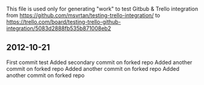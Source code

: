 This file is used only for generating "work" to test Gitbub & Trello integration from https://github.com/msvrtan/testing-trello-integration/ to https://trello.com/board/testing-trello-github-integration/5083d2888fb535b871008eb2

2012-10-21
---
First commit test
Added secondary commit on forked repo
Added another commit on forked repo
Added another commit on forked repo
Added another commit on forked repo